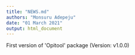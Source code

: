 ```yaml
---
title: "NEWS.md"
authors: "Monsuru Adepeju"
date: "01 March 2021"
output: html_document
---
```



First version of 'Opitool' package (Version: v1.0.0)
